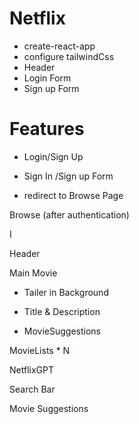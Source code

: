 # Netflix

- create-react-app
- configure tailwindCss
- Header
- Login Form
- Sign up Form

# Features

- Login/Sign Up

- Sign In /Sign up Form

- redirect to Browse Page

Browse (after authentication)

I

Header

Main Movie

- Tailer in Background

- Title & Description

- MovieSuggestions

MovieLists * N

NetflixGPT

Search Bar

Movie Suggestions